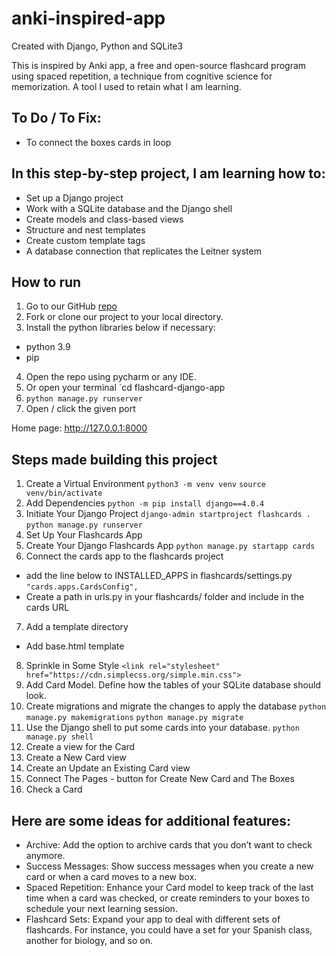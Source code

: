 # anki-inspired-app

Created with Django, Python and SQLite3

This is inspired by Anki app, a free and open-source flashcard program using spaced repetition, a technique from cognitive science for memorization. A tool I used to retain what I am learning.

## To Do / To Fix:
- To connect the boxes cards in loop

## In this step-by-step project, I am learning how to:

- Set up a Django project
- Work with a SQLite database and the Django shell
- Create models and class-based views
- Structure and nest templates
- Create custom template tags
- A database connection that replicates the Leitner system


## How to run

1. Go to our GitHub [repo](https://github.com/agcdtmr/flashcard-django-app)
2. Fork or clone our project to your local directory.
3. Install the python libraries below if necessary:
- python 3.9
- pip
4. Open the repo using pycharm or any IDE.
5. Or open your terminal `cd flashcard-django-app
6. `python manage.py runserver`
7. Open / click the given port

Home page: http://127.0.0.1:8000

## Steps made building this project

1. Create a Virtual Environment
``python3 -m venv venv``
``source venv/bin/activate``
2. Add Dependencies
``python -m pip install django==4.0.4``
3. Initiate Your Django Project
``django-admin startproject flashcards .``
``python manage.py runserver``
4. Set Up Your Flashcards App
5. Create Your Django Flashcards App
``python manage.py startapp cards``
6. Connect the cards app to the flashcards project
- add the line below to INSTALLED_APPS in flashcards/settings.py
``"cards.apps.CardsConfig",``
- Create a path in urls.py in your flashcards/ folder and include in the cards URL
7. Add a template directory
- Add base.html template
8. Sprinkle in Some Style
``<link rel="stylesheet" href="https://cdn.simplecss.org/simple.min.css">``
9. Add Card Model. Define how the tables of your SQLite database should look.
10. Create migrations and migrate the changes to apply the database
``python manage.py makemigrations``
``python manage.py migrate``
11. Use the Django shell to put some cards into your database.
``python manage.py shell``
12. Create a view for the Card
13. Create a New Card view
14. Create an Update an Existing Card view
15. Connect The Pages - button for Create New Card and The Boxes
16. Check a Card


## Here are some ideas for additional features:

- Archive: Add the option to archive cards that you don’t want to check anymore.
- Success Messages: Show success messages when you create a new card or when a card moves to a new box.
- Spaced Repetition: Enhance your Card model to keep track of the last time when a card was checked, or create reminders to your boxes to schedule your next learning session.
- Flashcard Sets: Expand your app to deal with different sets of flashcards. For instance, you could have a set for your Spanish class, another for biology, and so on.
